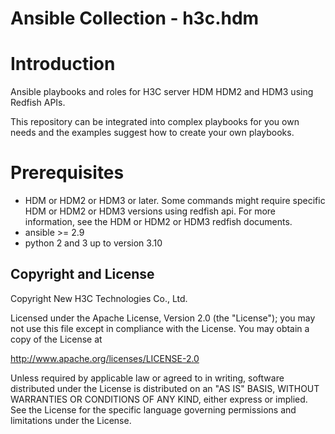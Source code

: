 # Ansible Collection - h3c.hdm

# Introduction

Ansible playbooks and roles for H3C server HDM HDM2 and HDM3 using Redfish APIs.

This repository can be integrated into complex playbooks for you own needs and the examples suggest how to create your own playbooks. 

# Prerequisites
*	HDM or HDM2 or HDM3 or later. Some commands might require specific HDM or HDM2 or HDM3 versions using redfish api. For more information, see the HDM or HDM2 or HDM3 redfish documents.
*	ansible >= 2.9
*	python 2 and 3 up to version 3.10



Copyright and License
---------------------

Copyright New H3C Technologies Co., Ltd.

Licensed under the Apache License, Version 2.0 (the "License"); you may
not use this file except in compliance with the License. You may obtain
a copy of the License at

http://www.apache.org/licenses/LICENSE-2.0

Unless required by applicable law or agreed to in writing, software
distributed under the License is distributed on an "AS IS" BASIS, WITHOUT
WARRANTIES OR CONDITIONS OF ANY KIND, either express or implied. See the
License for the specific language governing permissions and limitations
under the License.

